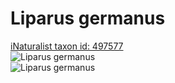 
Liparus germanus
================
  
[iNaturalist taxon id: 497577](https://www.inaturalist.org/taxa/497577)  
![Liparus germanus](https://inaturalist-open-data.s3.amazonaws.com/photos/19526663/medium.jpg)  
![Liparus germanus](https://inaturalist-open-data.s3.amazonaws.com/photos/19526667/medium.jpg)